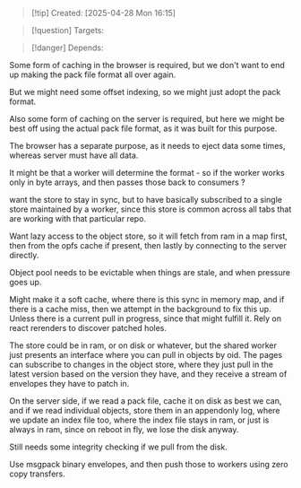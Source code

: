 
>[!tip] Created: [2025-04-28 Mon 16:15]

>[!question] Targets: 

>[!danger] Depends: 

Some form of caching in the browser is required, but we don't want to end up making the pack file format all over again.

But we might need some offset indexing, so we might just adopt the pack format.

Also some form of caching on the server is required, but here we might be best off using the actual pack file format, as it was built for this purpose.

The browser has a separate purpose, as it needs to eject data some times, whereas server must have all data.

It might be that a worker will determine the format - so if the worker works only in byte arrays, and then passes those back to consumers ?

want the store to stay in sync, but to have basically subscribed to a single store maintained by a worker, since this store is common across all tabs that are working with that particular repo.

Want lazy access to the object store, so it will fetch from ram in a map first, then from the opfs cache if present, then lastly by connecting to the server directly.

Object pool needs to be evictable when things are stale, and when pressure goes up.

Might make it a soft cache, where there is this sync in memory map, and if there is a cache miss, then we attempt in the background to fix this up.  Unless there is a current pull in progress, since that might fulfill it.  Rely on react rerenders to discover patched holes.

The store could be in ram, or on disk or whatever, but the shared worker just presents an interface where you can pull in objects by oid.
The pages can subscribe to changes in the object store, where they just pull in the latest version based on the version they have, and they receive a stream of envelopes they have to patch in.

On the server side, if we read a pack file, cache it on disk as best we can, and if we read individual objects, store them in an appendonly log, where we update an index file too, where the index file stays in ram, or just is always in ram, since on reboot in fly, we lose the disk anyway.

Still needs some integrity checking if we pull from the disk.

Use msgpack binary envelopes, and then push those to workers using zero copy transfers.